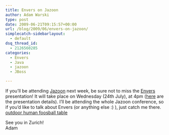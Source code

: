 ```yaml
---
title: Envers on Jazoon
author: Adam Warski
type: post
date: 2009-06-21T09:15:57+00:00
url: /blog/2009/06/envers-on-jazoon/
simplecatch-sidebarlayout:
  - default
dsq_thread_id:
  - 2126560285
categories:
  - Envers
  - Java
  - jazoon
  - JBoss

---
```

If you&#8217;ll be attending [Jazoon][1] next week, be sure not to miss the [Envers][2] presentation! It will take place on Wednesday (24th July), at 4pm ([here][3] are the presentation details). I&#8217;ll be attending the whole Jazoon conference, so if you&#8217;d like to talk about Envers (or anything else :) ), just catch me there. [outdoor human foosball table][4]

See you in Zurich!  
Adam

 [1]: http://jazoon.com
 [2]: http://www.jboss.org/envers
 [3]: http://jazoon.com/en/conference/presentationdetails.html?type=sid&detail=6220
 [4]: http://www.east-inflatables.co.uk/p/006067.html
